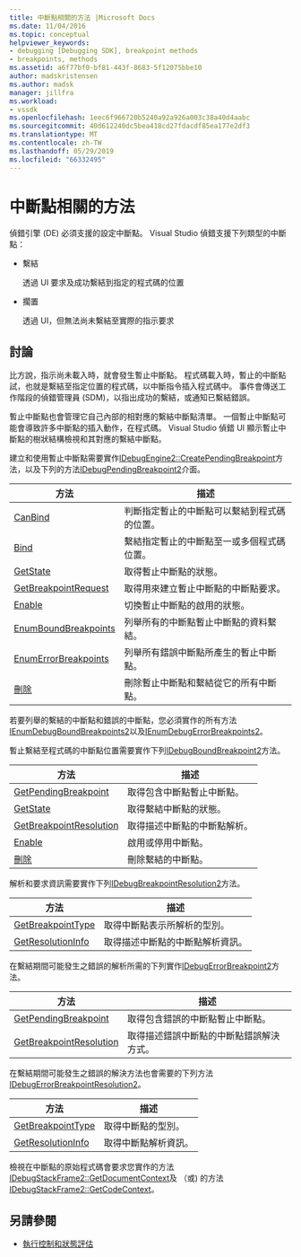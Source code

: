 ```yaml
---
title: 中斷點相關的方法 |Microsoft Docs
ms.date: 11/04/2016
ms.topic: conceptual
helpviewer_keywords:
- debugging [Debugging SDK], breakpoint methods
- breakpoints, methods
ms.assetid: a6f77bf0-bf81-443f-8683-5f12075bbe10
author: madskristensen
ms.author: madsk
manager: jillfra
ms.workload:
- vssdk
ms.openlocfilehash: 1eec6f966720b5240a92a926a003c38a40d4aabc
ms.sourcegitcommit: 40d612240dc5bea418cd27fdacdf85ea177e2df3
ms.translationtype: MT
ms.contentlocale: zh-TW
ms.lasthandoff: 05/29/2019
ms.locfileid: "66332495"
---
```

# <a name="breakpoint-related-methods"></a>中斷點相關的方法
偵錯引擎 (DE) 必須支援的設定中斷點。 Visual Studio 偵錯支援下列類型的中斷點：

- 繫結

     透過 UI 要求及成功繫結到指定的程式碼的位置

- 擱置

     透過 UI，但無法尚未繫結至實際的指示要求

## <a name="discussion"></a>討論
 比方說，指示尚未載入時，就會發生暫止中斷點。 程式碼載入時，暫止的中斷點試，也就是繫結至指定位置的程式碼，以中斷指令插入程式碼中。 事件會傳送工作階段的偵錯管理員 (SDM)，以指出成功的繫結，或通知已繫結錯誤。

 暫止中斷點也會管理它自己內部的相對應的繫結中斷點清單。 一個暫止中斷點可能會導致許多中斷點的插入動作，在程式碼。 Visual Studio 偵錯 UI 顯示暫止中斷點的樹狀結構檢視和其對應的繫結中斷點。

 建立和使用暫止中斷點需要實作[IDebugEngine2::CreatePendingBreakpoint](../../extensibility/debugger/reference/idebugengine2-creatependingbreakpoint.md)方法，以及下列的方法[IDebugPendingBreakpoint2](../../extensibility/debugger/reference/idebugpendingbreakpoint2.md)介面。

|方法|描述|
|------------|-----------------|
|[CanBind](../../extensibility/debugger/reference/idebugpendingbreakpoint2-canbind.md)|判斷指定暫止的中斷點可以繫結到程式碼的位置。|
|[Bind](../../extensibility/debugger/reference/idebugpendingbreakpoint2-bind.md)|繫結指定暫止的中斷點至一或多個程式碼位置。|
|[GetState](../../extensibility/debugger/reference/idebugpendingbreakpoint2-getstate.md)|取得暫止中斷點的狀態。|
|[GetBreakpointRequest](../../extensibility/debugger/reference/idebugpendingbreakpoint2-getbreakpointrequest.md)|取得用來建立暫止中斷點的中斷點要求。|
|[Enable](../../extensibility/debugger/reference/idebugpendingbreakpoint2-enable.md)|切換暫止中斷點的啟用的狀態。|
|[EnumBoundBreakpoints](../../extensibility/debugger/reference/idebugpendingbreakpoint2-enumboundbreakpoints.md)|列舉所有的中斷點暫止中斷點的資料繫結。|
|[EnumErrorBreakpoints](../../extensibility/debugger/reference/idebugpendingbreakpoint2-enumerrorbreakpoints.md)|列舉所有錯誤中斷點所產生的暫止中斷點。|
|[刪除](../../extensibility/debugger/reference/idebugpendingbreakpoint2-delete.md)|刪除暫止中斷點和繫結從它的所有中斷點。|

 若要列舉的繫結的中斷點和錯誤的中斷點，您必須實作的所有方法[IEnumDebugBoundBreakpoints2](../../extensibility/debugger/reference/ienumdebugboundbreakpoints2.md)以及[IEnumDebugErrorBreakpoints2](../../extensibility/debugger/reference/ienumdebugerrorbreakpoints2.md)。

 暫止繫結至程式碼的中斷點位置需要實作下列[IDebugBoundBreakpoint2](../../extensibility/debugger/reference/idebugboundbreakpoint2.md)方法。

|方法|描述|
|------------|-----------------|
|[GetPendingBreakpoint](../../extensibility/debugger/reference/idebugboundbreakpoint2-getpendingbreakpoint.md)|取得包含中斷點暫止中斷點。|
|[GetState](../../extensibility/debugger/reference/idebugboundbreakpoint2-getstate.md)|取得繫結中斷點的狀態。|
|[GetBreakpointResolution](../../extensibility/debugger/reference/idebugboundbreakpoint2-getbreakpointresolution.md)|取得描述中斷點的中斷點解析。|
|[Enable](../../extensibility/debugger/reference/idebugboundbreakpoint2-enable.md)|啟用或停用中斷點。|
|[刪除](../../extensibility/debugger/reference/idebugboundbreakpoint2-delete.md)|刪除繫結的中斷點。|

 解析和要求資訊需要實作下列[IDebugBreakpointResolution2](../../extensibility/debugger/reference/idebugbreakpointresolution2.md)方法。

|方法|描述|
|------------|-----------------|
|[GetBreakpointType](../../extensibility/debugger/reference/idebugbreakpointresolution2-getbreakpointtype.md)|取得中斷點表示所解析的型別。|
|[GetResolutionInfo](../../extensibility/debugger/reference/idebugbreakpointresolution2-getresolutioninfo.md)|取得描述中斷點的中斷點解析資訊。|

 在繫結期間可能發生之錯誤的解析所需的下列實作[IDebugErrorBreakpoint2](../../extensibility/debugger/reference/idebugerrorbreakpoint2.md)方法。

|方法|描述|
|------------|-----------------|
|[GetPendingBreakpoint](../../extensibility/debugger/reference/idebugerrorbreakpoint2-getpendingbreakpoint.md)|取得包含錯誤的中斷點暫止中斷點。|
|[GetBreakpointResolution](../../extensibility/debugger/reference/idebugerrorbreakpoint2-getbreakpointresolution.md)|取得描述錯誤中斷點的中斷點錯誤解決方式。|

 在繫結期間可能發生之錯誤的解決方法也會需要的下列方法[IDebugErrorBreakpointResolution2](../../extensibility/debugger/reference/idebugerrorbreakpointresolution2.md)。

|方法|描述|
|------------|-----------------|
|[GetBreakpointType](../../extensibility/debugger/reference/idebugerrorbreakpointresolution2-getbreakpointtype.md)|取得中斷點的型別。|
|[GetResolutionInfo](../../extensibility/debugger/reference/idebugerrorbreakpointresolution2-getresolutioninfo.md)|取得中斷點解析資訊。|

 檢視在中斷點的原始程式碼會要求您實作的方法[IDebugStackFrame2::GetDocumentContext](../../extensibility/debugger/reference/idebugstackframe2-getdocumentcontext.md)及 （或) 的方法[IDebugStackFrame2::GetCodeContext](../../extensibility/debugger/reference/idebugstackframe2-getcodecontext.md)。

## <a name="see-also"></a>另請參閱
- [執行控制和狀態評估](../../extensibility/debugger/execution-control-and-state-evaluation.md)